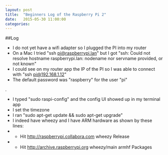 ```yaml
---
layout: post
title:  "Beginners Log of the Raspberry Pi 2"
date:   2015-05-30 11:00:00
categories:
---
```


##Log

- I do not yet have a wifi adapter so I plugged the PI into my router
- On a Mac I tried "ssh pi@raspberrypi.lan" but I got "ssh: Could not resolve hostname raspberrypi.lan: nodename nor servname provided, or not known"
- I could see on my router app the IP of the PI so I was able to connect with "ssh pi@192.168.1.12"
- The default password was "raspberry" for the user "pi"

.

- I typed "sudo raspi-config" and the config UI showed up in my terminal app
- I set the timezone
- I ran "sudo apt-get update && sudo apt-get upgrade"
- I indeed have wheezy and I have ARM hardware as shown by these lines:
- - Hit http://raspberrypi.collabora.com wheezy Release
- - Hit http://archive.raspberrypi.org wheezy/main armhf Packages

